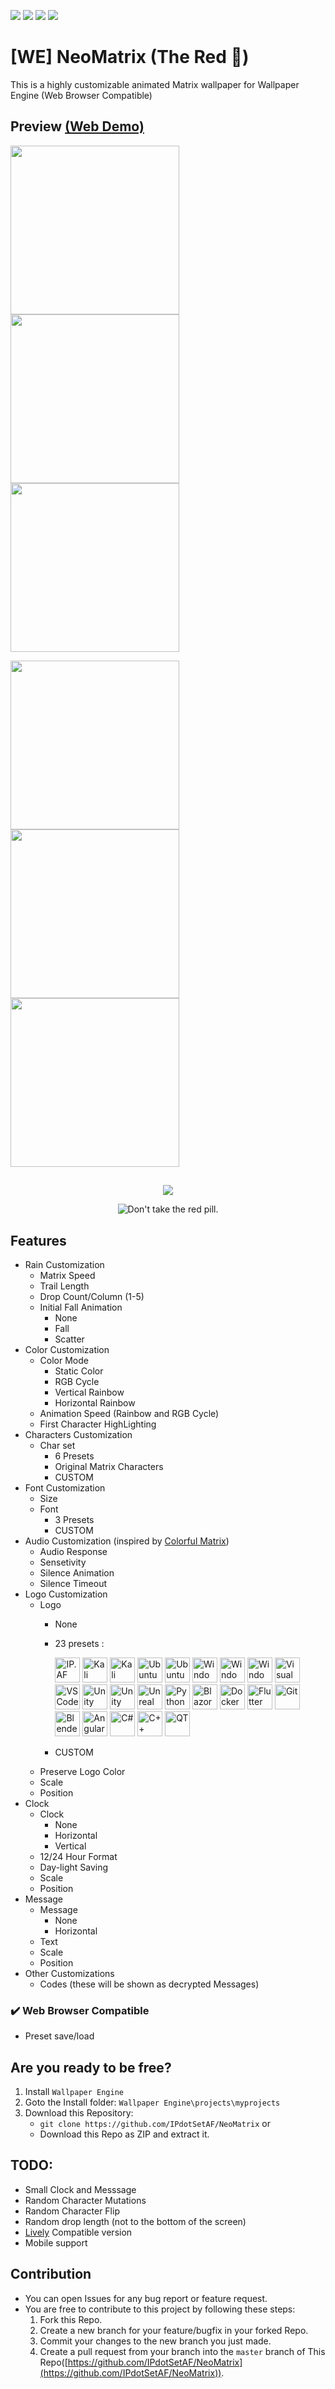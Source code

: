<p align=left>
   <img src="https://img.shields.io/github/v/release/IPdotSetAF/NeoMatrix"/>
   <img src="https://img.shields.io/github/release-date/IPdotSetAF/NeoMatrix"/>
   <img src="https://img.shields.io/github/last-commit/IPdotSetAF/NeoMatrix"/>
   <img src="https://img.shields.io/github/license/IPdotSetAF/NeoMatrix"/>
   <!--<img src="https://img.shields.io/github/downloads/IPdotSetAF/NeoMatrix/total"/>-->
</p>

# [WE] NeoMatrix (The Red 💊)

This is a highly customizable animated Matrix wallpaper for Wallpaper Engine (Web Browser Compatible)

## Preview [(Web Demo)](https://ipdotsetaf.github.io/NeoMatrix/)

<p>
   <img src="preview.gif" width=270px height=270px/>
   <img src="images/preview2.gif" width=270px height=270px/>
   <img src="images/preview3.gif" width=270px height=270px/>
</p>
<p>
   <img src="images/preview4.gif" width=270px height=270px/>
   <img src="images/preview5.gif" width=270px height=270px/>
   <img src="images/preview6.gif" width=270px height=270px/>
</p>

##

<p align="center">
   <img src="images/thereisnomeme.jpg"/>
</p>

<p align="center">
   <img src="https://readme-typing-svg.demolab.com?font=Courier+Prime&weight=400&size=36&pause=1000&color=00FF00&center=true&vCenter=true&random=false&width=600&height=100&lines=Are+you+ready%3F;Wanna+make+the+jump%3F;Will+you+take+the+Red+Pill%3F;Choice+is+an+illusion.;..........." alt="Don't take the red pill." />
</p>

##

## Features
- Rain Customization
   - Matrix Speed
   - Trail Length
   - Drop Count/Column (1-5)
   - Initial Fall Animation
      - None
      - Fall
      - Scatter
- Color Customization
   - Color Mode
      - Static Color
      - RGB Cycle
      - Vertical Rainbow
      - Horizontal Rainbow
   - Animation Speed (Rainbow and RGB Cycle)
   - First Character HighLighting 
- Characters Customization
   - Char set
      - 6 Presets
      - Original Matrix Characters
      - CUSTOM
- Font Customization
   - Size
   - Font
      - 3 Presets
      - CUSTOM
- Audio Customization (inspired by [Colorful Matrix](https://steamcommunity.com/sharedfiles/filedetails/?id=1103493745))
   - Audio Response
   - Sensetivity
   - Silence Animation
   - Silence Timeout
- Logo Customization
   - Logo
      - None
      - 23 presets :

         <p align="left">
            <img src="images/ipaf.svg" alt="IP.AF" width=40px/>
            <img src="images/kali-1.svg" alt="Kali Linux" width=40px/>
            <img src="images/kali-2.svg" alt="Kali Linux" width=40px/>
            <img src="images/ubuntu-1.svg" alt="Ubuntu Linux" width=40px/>
            <img src="images/ubuntu-2.svg" alt="Ubuntu Linux" width=40px/>
            <img src="images/windows-11.svg" alt="Windows 11" width=40px/>
            <img src="images/windows-10-8.svg" alt="Windows 10/8" width=40px/>
            <img src="images/windows-7.svg" alt="Windows 7" width=40px/>
            <img src="images/visual-studio.svg" alt="Visual Studio" width=40px/>
            <img src="images/vs-code.svg" alt="VS Code" width=40px/>
            <img src="images/unity-1.svg" alt="Unity Engine" width=40px/>
            <img src="images/unity-2.svg" alt="Unity Engine" width=40px/>
            <img src="images/unreal.svg" alt="Unreal Engine"  width=40px/>
            <img src="images/python.svg" alt="Python" width=40px/>
            <img src="images/blazor.svg" alt="Blazor" width=40px/>
            <img src="images/docker.svg" alt="Docker" width=40px/>
            <img src="images/flutter.svg" alt="Flutter" width=40px/>
            <img src="images/git.svg" alt="Git" width=40px/>
            <img src="images/blender.svg" alt="Blender" width=40px/>
            <img src="images/angular.svg" alt="Angular" width=40px/>
            <img src="images/c-sharp.svg" alt="C#" width=40px/>
            <img src="images/c-plus-plus.svg" alt="C++" width=40px/>
            <img src="images/qt.svg" alt="QT" width=40px/>
         </p>

      - CUSTOM
   - Preserve Logo Color
   - Scale
   - Position
- Clock
   - Clock
      - None
      - Horizontal
      - Vertical
   - 12/24 Hour Format
   - Day-light Saving
   - Scale
   - Position
- Message
   - Message
      - None
      - Horizontal
   - Text
   - Scale
   - Position
- Other Customizations
   - Codes (these will be shown as decrypted Messages)

### ✔️ Web Browser Compatible
   - Preset save/load

## Are you ready to be free?

1. Install `Wallpaper Engine`
2. Goto the Install folder: `Wallpaper Engine\projects\myprojects`
3. Download this Repository:
   - `git clone https://github.com/IPdotSetAF/NeoMatrix`
   or
   - Download this Repo as ZIP and extract it.

## TODO:
- Small Clock and Messsage
- Random Character Mutations
- Random Character Flip
- Random drop length (not to the bottom of the screen)
- [Lively](https://github.com/rocksdanister/lively) Compatible version
- Mobile support

## Contribution
- You can open Issues for any bug report or feature request.
- You are free to contribute to this project by following these steps:
   1. Fork this Repo.
   2. Create a new branch for your feature/bugfix in your forked Repo.
   3. Commit your changes to the new branch you just made.
   4. Create a pull request from your branch into the `master` branch of This Repo([https://github.com/IPdotSetAF/NeoMatrix](https://github.com/IPdotSetAF/NeoMatrix)).

